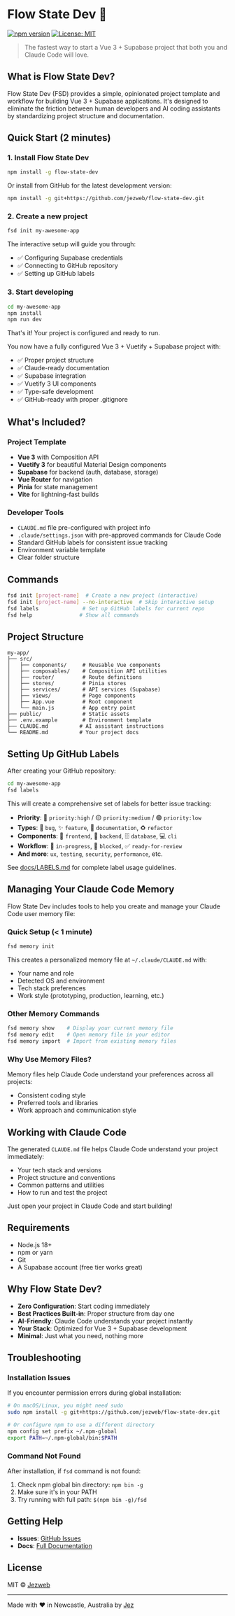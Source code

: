 # Flow State Dev 🚀

[![npm version](https://badge.fury.io/js/flow-state-dev.svg)](https://www.npmjs.com/package/flow-state-dev)
[![License: MIT](https://img.shields.io/badge/License-MIT-yellow.svg)](https://opensource.org/licenses/MIT)

> The fastest way to start a Vue 3 + Supabase project that both you and Claude Code will love.

## What is Flow State Dev?

Flow State Dev (FSD) provides a simple, opinionated project template and workflow for building Vue 3 + Supabase applications. It's designed to eliminate the friction between human developers and AI coding assistants by standardizing project structure and documentation.

## Quick Start (2 minutes)

### 1. Install Flow State Dev

```bash
npm install -g flow-state-dev
```

Or install from GitHub for the latest development version:

```bash
npm install -g git+https://github.com/jezweb/flow-state-dev.git
```

### 2. Create a new project

```bash
fsd init my-awesome-app
```

The interactive setup will guide you through:
- ✅ Configuring Supabase credentials
- ✅ Connecting to GitHub repository
- ✅ Setting up GitHub labels

### 3. Start developing

```bash
cd my-awesome-app
npm install
npm run dev
```

That's it! Your project is configured and ready to run.

You now have a fully configured Vue 3 + Vuetify + Supabase project with:
- ✅ Proper project structure
- ✅ Claude-ready documentation
- ✅ Supabase integration
- ✅ Vuetify 3 UI components
- ✅ Type-safe development
- ✅ GitHub-ready with proper .gitignore

## What's Included?

### Project Template
- **Vue 3** with Composition API
- **Vuetify 3** for beautiful Material Design components
- **Supabase** for backend (auth, database, storage)
- **Vue Router** for navigation
- **Pinia** for state management
- **Vite** for lightning-fast builds

### Developer Tools
- `CLAUDE.md` file pre-configured with project info
- `.claude/settings.json` with pre-approved commands for Claude Code
- Standard GitHub labels for consistent issue tracking
- Environment variable template
- Clear folder structure

## Commands

```bash
fsd init [project-name]  # Create a new project (interactive)
fsd init [project-name] --no-interactive  # Skip interactive setup
fsd labels              # Set up GitHub labels for current repo
fsd help               # Show all commands
```

## Project Structure

```
my-app/
├── src/
│   ├── components/     # Reusable Vue components
│   ├── composables/    # Composition API utilities
│   ├── router/         # Route definitions
│   ├── stores/         # Pinia stores
│   ├── services/       # API services (Supabase)
│   ├── views/          # Page components
│   ├── App.vue         # Root component
│   └── main.js         # App entry point
├── public/             # Static assets
├── .env.example        # Environment template
├── CLAUDE.md          # AI assistant instructions
└── README.md          # Your project docs
```

## Setting Up GitHub Labels

After creating your GitHub repository:

```bash
cd my-awesome-app
fsd labels
```

This will create a comprehensive set of labels for better issue tracking:
- **Priority**: 🔴 `priority:high` / 🟡 `priority:medium` / 🟢 `priority:low`
- **Types**: 🐛 `bug`, ✨ `feature`, 📝 `documentation`, ♻️ `refactor`
- **Components**: 🎨 `frontend`, 🔧 `backend`, 🗄️ `database`, 💻 `cli`
- **Workflow**: 🚧 `in-progress`, 🚫 `blocked`, ✅ `ready-for-review`
- **And more**: `ux`, `testing`, `security`, `performance`, etc.

See [docs/LABELS.md](docs/LABELS.md) for complete label usage guidelines.

## Managing Your Claude Code Memory

Flow State Dev includes tools to help you create and manage your Claude Code user memory file:

### Quick Setup (< 1 minute)
```bash
fsd memory init
```

This creates a personalized memory file at `~/.claude/CLAUDE.md` with:
- Your name and role
- Detected OS and environment
- Tech stack preferences
- Work style (prototyping, production, learning, etc.)

### Other Memory Commands
```bash
fsd memory show    # Display your current memory file
fsd memory edit    # Open memory file in your editor
fsd memory import  # Import from existing memory files
```

### Why Use Memory Files?
Memory files help Claude Code understand your preferences across all projects:
- Consistent coding style
- Preferred tools and libraries
- Work approach and communication style

## Working with Claude Code

The generated `CLAUDE.md` file helps Claude Code understand your project immediately:
- Your tech stack and versions
- Project structure and conventions
- Common patterns and utilities
- How to run and test the project

Just open your project in Claude Code and start building!

## Requirements

- Node.js 18+ 
- npm or yarn
- Git
- A Supabase account (free tier works great)

## Why Flow State Dev?

- **Zero Configuration**: Start coding immediately
- **Best Practices Built-in**: Proper structure from day one
- **AI-Friendly**: Claude Code understands your project instantly
- **Your Stack**: Optimized for Vue 3 + Supabase development
- **Minimal**: Just what you need, nothing more

## Troubleshooting

### Installation Issues

If you encounter permission errors during global installation:

```bash
# On macOS/Linux, you might need sudo
sudo npm install -g git+https://github.com/jezweb/flow-state-dev.git

# Or configure npm to use a different directory
npm config set prefix ~/.npm-global
export PATH=~/.npm-global/bin:$PATH
```

### Command Not Found

After installation, if `fsd` command is not found:

1. Check npm global bin directory: `npm bin -g`
2. Make sure it's in your PATH
3. Try running with full path: `$(npm bin -g)/fsd`

## Getting Help

- **Issues**: [GitHub Issues](https://github.com/jezweb/flow-state-dev/issues)
- **Docs**: [Full Documentation](https://github.com/jezweb/flow-state-dev/tree/main/docs)

## License

MIT © [Jezweb](https://jezweb.com.au)

---

Made with ❤️ in Newcastle, Australia by [Jez](https://www.linkedin.com/in/jeremydawes/)